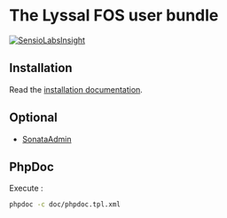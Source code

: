 # The Lyssal FOS user bundle

[![SensioLabsInsight](https://insight.sensiolabs.com/projects/465da5e7-e080-494b-9669-a4b6c0d2275b/small.png)](https://insight.sensiolabs.com/projects/465da5e7-e080-494b-9669-a4b6c0d2275b)


## Installation

Read the [installation documentation](doc/Installation.md).


## Optional

* [SonataAdmin](doc/Sonata.md)


## PhpDoc

Execute :

```sh
phpdoc -c doc/phpdoc.tpl.xml
```
